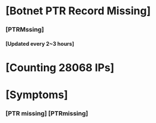 # [Botnet PTR Record Missing]
### [PTRMssing]
#### [Updated every 2~3 hours]

# [Counting 28068 IPs]

# [Symptoms] 
###   [PTR missing] [PTRmissing]
